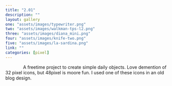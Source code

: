 ```yaml
---
title: "2.01"
description: ""
layout: gallery
one: "assets/images/typewriter.png"
two: "assets/images/walkman-tps-l2.png"
three: "assets/images/diana_mini.png"
four: "assets/images/knife-two.png"
five: "assets/images/la-sardina.png"
link: ""
categories: [pixel]
---
```


&nbsp; &nbsp; &nbsp; &nbsp; &nbsp; &nbsp; &nbsp; A freetime project to create simple daily objects. Love demention of 32 pixel icons, but 48pixel is moore fun. I used one of these icons in an old blog design. 